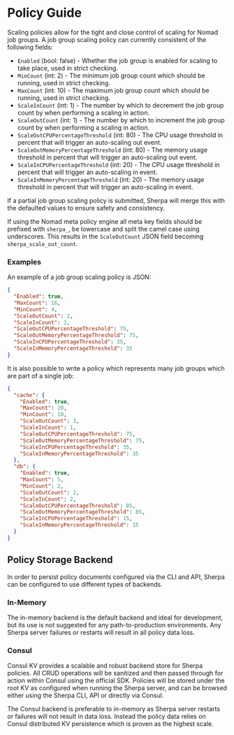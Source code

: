 # Policy Guide

Scaling policies allow for the tight and close control of scaling for Nomad job groups. A job group scaling policy can currently consistent of the following fields:
* `Enabled` (bool: false) - Whether the job group is enabled for scaling to take place, used in strict checking.
* `MinCount` (int: 2) - The minimum job group count which should be running, used in strict checking.
* `MaxCount` (int: 10)  - The maximum job group count which should be running, used in strict checking.
* `ScaleInCount` (int: 1) - The number by which to decrement the job group count by when performing a scaling in action.
* `ScaleOutCount` (int: 1) - The number by which to increment the job group count by when performing a scaling in action.
* `ScaleOutCPUPercentageThreshold` (int: 80) - The CPU usage threshold in percent that will trigger an auto-scaling out event.
* `ScaleOutMemoryPercentageThreshold` (int: 80) - The memory usage threshold in percent that will trigger an auto-scaling out event.
* `ScaleInCPUPercentageThreshold` (int: 20) - The CPU usage threshold in percent that will trigger an auto-scaling in event.
* `ScaleInMemoryPercentageThreshold` (int: 20) - The memory usage threshold in percent that will trigger an auto-scaling in event.

If a partial job group scaling policy is submitted, Sherpa will merge this with the defaulted values to ensure safety and consistency. 

If using the Nomad meta policy engine all meta key fields should be prefixed with `sherpa_`, be lowercase and split the camel case using underscores. This results in the `ScaleOutCount` JSON field becoming `sherpa_scale_out_count`.

### Examples

An example of a job group scaling policy is JSON:
```json
{
  "Enabled": true,
  "MaxCount": 16,
  "MinCount": 4,
  "ScaleOutCount": 2,
  "ScaleInCount": 2,
  "ScaleOutCPUPercentageThreshold": 75,
  "ScaleOutMemoryPercentageThreshold": 75,
  "ScaleInCPUPercentageThreshold": 35,
  "ScaleInMemoryPercentageThreshold": 35
}
```

It is also possible to write a policy which represents many job groups which are part of a single job:
```json
{
  "cache": {
    "Enabled": true,
    "MaxCount": 20,
    "MinCount": 10,
    "ScaleOutCount": 3,
    "ScaleInCount": 1,
    "ScaleOutCPUPercentageThreshold": 75,
    "ScaleOutMemoryPercentageThreshold": 75,
    "ScaleInCPUPercentageThreshold": 35,
    "ScaleInMemoryPercentageThreshold": 35
  },
  "db": {
    "Enabled": true,
    "MaxCount": 5,
    "MinCount": 2,
    "ScaleOutCount": 2,
    "ScaleInCount": 2,
    "ScaleOutCPUPercentageThreshold": 85,
    "ScaleOutMemoryPercentageThreshold": 85,
    "ScaleInCPUPercentageThreshold": 15,
    "ScaleInMemoryPercentageThreshold": 15
  }
}
```

## Policy Storage Backend

In order to persist policy documents configured via the CLI and API, Sherpa can be configured to use different types of backends.

### In-Memory

The in-memory backend is the default backend and ideal for development, but its use is not suggested for any path-to-production environments. Any Sherpa server failures or restarts will result in all policy data loss.

### Consul

Consul KV provides a scalable and robust backend store for Sherpa policies. All CRUD operations will be sanitized and then passed through for action within Consul using the official SDK. Policies will be stored under the root KV as configured when running the Sherpa server, and can be browsed either using the Sherpa CLI, API or directly via Consul.

The Consul backend is preferable to in-memory as Sherpa server restarts or failures will not result in data loss. Instead the policy data relies on Consul distributed KV persistence which is proven as the highest scale.
